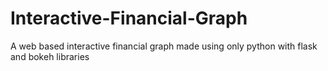 # Interactive-Financial-Graph
A web based interactive financial graph made using only python with flask and bokeh libraries
